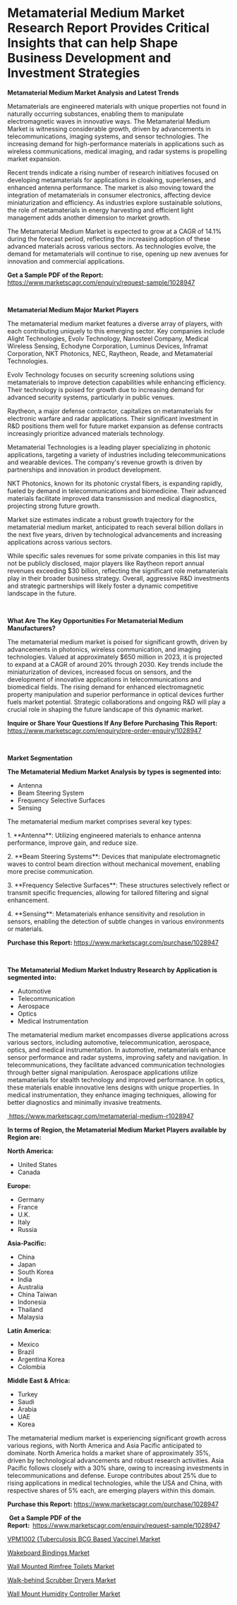 <p><h1>Metamaterial Medium Market Research Report Provides Critical Insights that can help Shape Business Development and Investment Strategies</h1></p><p><strong>Metamaterial Medium Market Analysis and Latest Trends</strong></p>
<p><p>Metamaterials are engineered materials with unique properties not found in naturally occurring substances, enabling them to manipulate electromagnetic waves in innovative ways. The Metamaterial Medium Market is witnessing considerable growth, driven by advancements in telecommunications, imaging systems, and sensor technologies. The increasing demand for high-performance materials in applications such as wireless communications, medical imaging, and radar systems is propelling market expansion.</p><p>Recent trends indicate a rising number of research initiatives focused on developing metamaterials for applications in cloaking, superlenses, and enhanced antenna performance. The market is also moving toward the integration of metamaterials in consumer electronics, affecting device miniaturization and efficiency. As industries explore sustainable solutions, the role of metamaterials in energy harvesting and efficient light management adds another dimension to market growth.</p><p>The Metamaterial Medium Market is expected to grow at a CAGR of 14.1% during the forecast period, reflecting the increasing adoption of these advanced materials across various sectors. As technologies evolve, the demand for metamaterials will continue to rise, opening up new avenues for innovation and commercial applications.</p></p>
<p><strong>Get a Sample PDF of the Report:&nbsp;</strong> <a href="https://www.marketscagr.com/enquiry/request-sample/1028947?utm_campaign=1848&utm_medium=2&utm_source=Github&utm_content=ia&utm_term=21032025&utm_id=metamaterial-medium">https://www.marketscagr.com/enquiry/request-sample/1028947</a></p>
<p>&nbsp;</p>
<p><strong>Metamaterial Medium Major Market Players</strong></p>
<p><p>The metamaterial medium market features a diverse array of players, with each contributing uniquely to this emerging sector. Key companies include Alight Technologies, Evolv Technology, Nanosteel Company, Medical Wireless Sensing, Echodyne Corporation, Luminus Devices, Inframat Corporation, NKT Photonics, NEC, Raytheon, Reade, and Metamaterial Technologies.</p><p>Evolv Technology focuses on security screening solutions using metamaterials to improve detection capabilities while enhancing efficiency. Their technology is poised for growth due to increasing demand for advanced security systems, particularly in public venues.</p><p>Raytheon, a major defense contractor, capitalizes on metamaterials for electronic warfare and radar applications. Their significant investment in R&D positions them well for future market expansion as defense contracts increasingly prioritize advanced materials technology.</p><p>Metamaterial Technologies is a leading player specializing in photonic applications, targeting a variety of industries including telecommunications and wearable devices. The company's revenue growth is driven by partnerships and innovation in product development.</p><p>NKT Photonics, known for its photonic crystal fibers, is expanding rapidly, fueled by demand in telecommunications and biomedicine. Their advanced materials facilitate improved data transmission and medical diagnostics, projecting strong future growth.</p><p>Market size estimates indicate a robust growth trajectory for the metamaterial medium market, anticipated to reach several billion dollars in the next five years, driven by technological advancements and increasing applications across various sectors.</p><p>While specific sales revenues for some private companies in this list may not be publicly disclosed, major players like Raytheon report annual revenues exceeding $30 billion, reflecting the significant role metamaterials play in their broader business strategy. Overall, aggressive R&D investments and strategic partnerships will likely foster a dynamic competitive landscape in the future.</p></p>
<p>&nbsp;</p>
<p><strong>What Are The Key Opportunities For Metamaterial Medium Manufacturers?</strong></p>
<p><p>The metamaterial medium market is poised for significant growth, driven by advancements in photonics, wireless communication, and imaging technologies. Valued at approximately $650 million in 2023, it is projected to expand at a CAGR of around 20% through 2030. Key trends include the miniaturization of devices, increased focus on sensors, and the development of innovative applications in telecommunications and biomedical fields. The rising demand for enhanced electromagnetic property manipulation and superior performance in optical devices further fuels market potential. Strategic collaborations and ongoing R&D will play a crucial role in shaping the future landscape of this dynamic market.</p></p>
<p><strong>Inquire or Share Your Questions If Any Before Purchasing This Report:</strong> <a href="https://www.marketscagr.com/enquiry/pre-order-enquiry/1028947?utm_campaign=1848&utm_medium=2&utm_source=Github&utm_content=ia&utm_term=21032025&utm_id=metamaterial-medium">https://www.marketscagr.com/enquiry/pre-order-enquiry/1028947</a></p>
<p>&nbsp;</p>
<p><strong>Market Segmentation</strong></p>
<p><strong>The Metamaterial Medium Market Analysis by types is segmented into:</strong></p>
<p><ul><li>Antenna</li><li>Beam Steering System</li><li>Frequency Selective Surfaces</li><li>Sensing</li></ul></p>
<p><p>The metamaterial medium market comprises several key types:</p><p>1. **Antenna**: Utilizing engineered materials to enhance antenna performance, improve gain, and reduce size.</p><p>2. **Beam Steering Systems**: Devices that manipulate electromagnetic waves to control beam direction without mechanical movement, enabling more precise communication.</p><p>3. **Frequency Selective Surfaces**: These structures selectively reflect or transmit specific frequencies, allowing for tailored filtering and signal enhancement.</p><p>4. **Sensing**: Metamaterials enhance sensitivity and resolution in sensors, enabling the detection of subtle changes in various environments or materials.</p></p>
<p><strong>Purchase this Report:&nbsp;</strong><a href="https://www.marketscagr.com/purchase/1028947?utm_campaign=1848&utm_medium=2&utm_source=Github&utm_content=ia&utm_term=21032025&utm_id=metamaterial-medium">https://www.marketscagr.com/purchase/1028947</a></p>
<p>&nbsp;</p>
<p><strong>The Metamaterial Medium Market Industry Research by Application is segmented into:</strong></p>
<p><ul><li>Automotive</li><li>Telecommunication</li><li>Aerospace</li><li>Optics</li><li>Medical Instrumentation</li></ul></p>
<p><p>The metamaterial medium market encompasses diverse applications across various sectors, including automotive, telecommunication, aerospace, optics, and medical instrumentation. In automotive, metamaterials enhance sensor performance and radar systems, improving safety and navigation. In telecommunications, they facilitate advanced communication technologies through better signal manipulation. Aerospace applications utilize metamaterials for stealth technology and improved performance. In optics, these materials enable innovative lens designs with unique properties. In medical instrumentation, they enhance imaging techniques, allowing for better diagnostics and minimally invasive treatments.</p></p>
<p><a href="https://www.marketscagr.com/metamaterial-medium-r1028947?utm_campaign=1848&utm_medium=2&utm_source=Github&utm_content=ia&utm_term=21032025&utm_id=metamaterial-medium">&nbsp;https://www.marketscagr.com/metamaterial-medium-r1028947</a></p>
<p><strong>In terms of Region, the Metamaterial Medium Market Players available by Region are:</strong></p>
<p>
    <p> <strong> North America: </strong>
        <ul>
            <li>United States</li>
            <li>Canada</li>
        </ul>
        </p> 
    <p> <strong> Europe: </strong>
        <ul>
            <li>Germany</li>
            <li>France</li>
            <li>U.K.</li>
            <li>Italy</li>
            <li>Russia</li>
        </ul>
        </p> 
    <p> <strong> Asia-Pacific: </strong>
        <ul>
            <li>China</li>
            <li>Japan</li>
            <li>South Korea</li>
            <li>India</li>
            <li>Australia</li>
            <li>China Taiwan</li>
            <li>Indonesia</li>
            <li>Thailand</li>
            <li>Malaysia</li>
        </ul>
        </p> 
    <p> <strong> Latin America: </strong>
        <ul>
            <li>Mexico</li>
            <li>Brazil</li>
            <li>Argentina Korea</li>
            <li>Colombia</li>
        </ul>
        </p> 
    <p> <strong> Middle East & Africa: </strong>
        <ul>
            <li>Turkey</li>
            <li>Saudi</li>
            <li>Arabia</li>
            <li>UAE</li>
            <li>Korea</li>
        </ul>
    </p>
    </p>
<p><p>The metamaterial medium market is experiencing significant growth across various regions, with North America and Asia Pacific anticipated to dominate. North America holds a market share of approximately 35%, driven by technological advancements and robust research activities. Asia Pacific follows closely with a 30% share, owing to increasing investments in telecommunications and defense. Europe contributes about 25% due to rising applications in medical technologies, while the USA and China, with respective shares of 5% each, are emerging players within this domain.</p></p>
<p><strong>Purchase this Report: </strong><a href="https://www.marketscagr.com/purchase/1028947?utm_campaign=1848&utm_medium=2&utm_source=Github&utm_content=ia&utm_term=21032025&utm_id=metamaterial-medium">https://www.marketscagr.com/purchase/1028947</a></p>
<p>&nbsp;<strong>Get a Sample PDF of the Report:&nbsp;&nbsp;</strong><a href="https://www.marketscagr.com/enquiry/request-sample/1028947?utm_campaign=1848&utm_medium=2&utm_source=Github&utm_content=ia&utm_term=21032025&utm_id=metamaterial-medium">https://www.marketscagr.com/enquiry/request-sample/1028947</a></p>
<p><strong></strong></p>
<p><p><a href="https://github.com/oatisorenscl/Market-Research-Report-List-1/blob/main/vpm1002-tuberculosis-bcg-based-vaccine-market.md?utm_campaign=1848&utm_medium=2&utm_source=Github&utm_content=ia&utm_term=21032025&utm_id=metamaterial-medium">VPM1002 (Tuberculosis BCG Based Vaccine) Market</a></p><p><a href="https://github.com/norbyboyse4d/Market-Research-Report-List-1/blob/main/wakeboard-bindings-market.md?utm_campaign=1848&utm_medium=2&utm_source=Github&utm_content=ia&utm_term=21032025&utm_id=metamaterial-medium">Wakeboard Bindings Market</a></p><p><a href="https://github.com/WillieWoodard/Market-Research-Report-List-7/blob/main/wall-mounted-rimfree-toilets-market.md?utm_campaign=1848&utm_medium=2&utm_source=Github&utm_content=ia&utm_term=21032025&utm_id=metamaterial-medium">Wall Mounted Rimfree Toilets Market</a></p><p><a href="https://github.com/matotwipff14/Market-Research-Report-List-1/blob/main/walk-behind-scrubber-dryers-market.md?utm_campaign=1848&utm_medium=2&utm_source=Github&utm_content=ia&utm_term=21032025&utm_id=metamaterial-medium">Walk-behind Scrubber Dryers Market</a></p><p><a href="https://github.com/leolamarnal9/Market-Research-Report-List-1/blob/main/wall-mount-humidity-controller-market.md?utm_campaign=1848&utm_medium=2&utm_source=Github&utm_content=ia&utm_term=21032025&utm_id=metamaterial-medium">Wall Mount Humidity Controller Market</a></p></p>